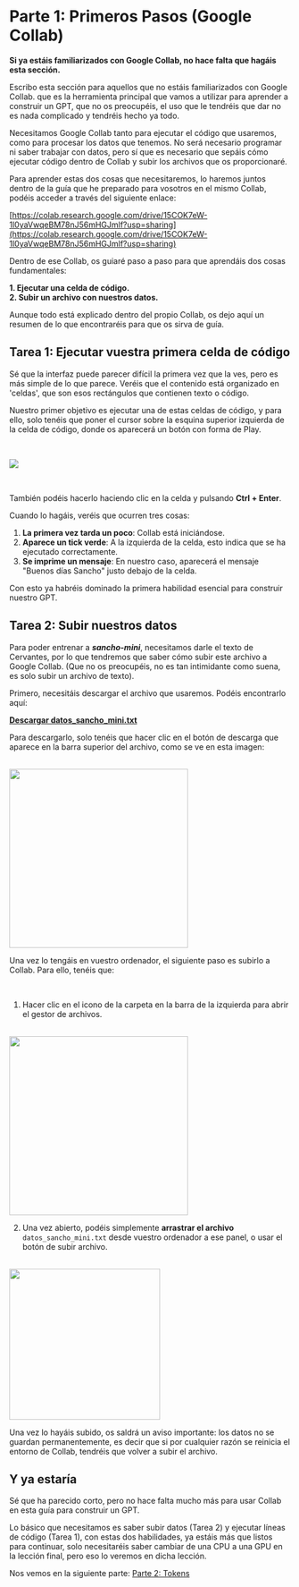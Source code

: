 # Parte 1: Primeros Pasos (Google Collab)

**Si ya estáis familiarizados con Google Collab, no hace falta que hagáis esta sección.**


Escribo esta sección para aquellos que no estáis familiarizados con Google Collab. que es la herramienta principal que vamos a utilizar para aprender a construir un GPT, que no os preocupéis, el uso que le tendréis que dar no es nada complicado y tendréis hecho ya todo.

Necesitamos Google Collab tanto para ejecutar el código que usaremos, como para procesar los datos que tenemos. No será necesario programar ni saber trabajar con datos, pero sí que es necesario que sepáis cómo ejecutar código dentro de Collab y subir los archivos que os proporcionaré.

Para aprender estas dos cosas que necesitaremos, lo haremos juntos dentro de la guía que he preparado para vosotros en el mismo Collab, podéis acceder a través del siguiente enlace:

[https://colab.research.google.com/drive/15COK7eW-1l0yaVwqeBM78nJ56mHGJmlf?usp=sharing](https://colab.research.google.com/drive/15COK7eW-1l0yaVwqeBM78nJ56mHGJmlf?usp=sharing)


Dentro de ese Collab, os guiaré paso a paso para que aprendáis dos cosas fundamentales:

**1. Ejecutar una celda de código.**  
**2. Subir un archivo con nuestros datos.**

Aunque todo está explicado dentro del propio Collab, os dejo aquí un resumen de lo que encontraréis para que os sirva de guía.

## Tarea 1: Ejecutar vuestra primera celda de código

Sé que la interfaz puede parecer difícil la primera vez que la ves, pero es más simple de lo que parece. Veréis que el contenido está organizado en 'celdas', que son esos rectángulos que contienen texto o código.

Nuestro primer objetivo es ejecutar una de estas celdas de código, y para ello, solo tenéis que poner el cursor sobre la esquina superior izquierda de la celda de código, donde os aparecerá un botón con forma de Play.

<br>

![](https://cdn.jsdelivr.net/gh/gabmerlo/assets-gpt@main/assets/ejecutar.png)

<br>

También podéis hacerlo haciendo clic en la celda y pulsando **Ctrl + Enter**.

Cuando lo hagáis, veréis que ocurren tres cosas:
1.  **La primera vez tarda un poco**: Collab está iniciándose.
2.  **Aparece un tick verde**: A la izquierda de la celda, esto indica que se ha ejecutado correctamente.
3.  **Se imprime un mensaje**: En nuestro caso, aparecerá el mensaje "Buenos días Sancho" justo debajo de la celda.

Con esto ya habréis dominado la primera habilidad esencial para construir nuestro GPT.

## Tarea 2: Subir nuestros datos

Para poder entrenar a ***sancho-mini***, necesitamos darle el texto de Cervantes, por lo que tendremos que saber cómo subir este archivo a Google Collab. (Que no os preocupéis, no es tan intimidante como suena, es solo subir un archivo de texto).

Primero, necesitáis descargar el archivo que usaremos. Podéis encontrarlo aquí:

[**Descargar datos_sancho_mini.txt**](https://github.com/gabmerlo/Construyamos-GPT/blob/main/data/datos_sancho_mini.txt)

Para descargarlo, solo tenéis que hacer clic en el botón de descarga que aparece en la barra superior del archivo, como se ve en esta imagen:

<br>


<img src="https://cdn.jsdelivr.net/gh/gabmerlo/assets-gpt@main/assets/descarga-archivo.png" height="320">



<br>

Una vez lo tengáis en vuestro ordenador, el siguiente paso es subirlo a Collab. Para ello, tenéis que:

<br>

1.  Hacer clic en el icono de la carpeta en la barra de la izquierda para abrir el gestor de archivos.

<br>


<img src="https://cdn.jsdelivr.net/gh/gabmerlo/assets-gpt@main/assets/archivos.png" height="320">


<br>


2.  Una vez abierto, podéis simplemente **arrastrar el archivo** `datos_sancho_mini.txt` desde vuestro ordenador a ese panel, o usar el botón de subir archivo.


<br>


<img src="https://cdn.jsdelivr.net/gh/gabmerlo/assets-gpt@main/assets/subir-archivos.png" height="270">


<br>


Una vez lo hayáis subido, os saldrá un aviso importante: los datos no se guardan permanentemente, es decir que si por cualquier razón se reinicia el entorno de Collab, tendréis que volver a subir el archivo.


## Y ya estaría

Sé que ha parecido corto, pero no hace falta mucho más para usar Collab en esta guía para construir un GPT.

Lo básico que necesitamos es saber subir datos (Tarea 2) y ejecutar líneas de código (Tarea 1), con estas dos habilidades, ya estáis más que listos para continuar, solo necesitaréis saber cambiar de una CPU a una GPU en la lección final, pero eso lo veremos en dicha lección.

Nos vemos en la siguiente parte:
[Parte 2: Tokens](../partes/parte2.md)